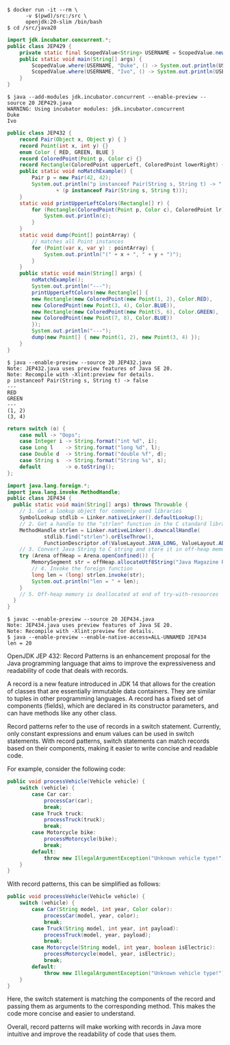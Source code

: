 ```shell
$ docker run -it --rm \
      -v $(pwd)/src:/src \
      openjdk:20-slim /bin/bash
$ cd /src/java20
```

```java
import jdk.incubator.concurrent.*;
public class JEP429 {
    private static final ScopedValue<String> USERNAME = ScopedValue.newInstance();
    public static void main(String[] args) {
        ScopedValue.where(USERNAME, "Duke", () -> System.out.println(USERNAME.get()));
        ScopedValue.where(USERNAME, "Ivo", () -> System.out.println(USERNAME.get()));
    }
}
```
```shell
$ java --add-modules jdk.incubator.concurrent --enable-preview --source 20 JEP429.java
WARNING: Using incubator modules: jdk.incubator.concurrent
Duke
Ivo
```
```java
public class JEP432 {
    record Pair(Object x, Object y) { }
    record Point(int x, int y) {}
    enum Color { RED, GREEN, BLUE }
    record ColoredPoint(Point p, Color c) {}
    record Rectangle(ColoredPoint upperLeft, ColoredPoint lowerRight) {}
    public static void noMatchExample() {
        Pair p = new Pair(42, 42);
        System.out.println("p instanceof Pair(String s, String t) -> "
                + (p instanceof Pair(String s, String t)));
    }
    static void printUpperLeftColors(Rectangle[] r) {
        for (Rectangle(ColoredPoint(Point p, Color c), ColoredPoint lr): r) {
            System.out.println(c);
        }
    }
    static void dump(Point[] pointArray) {
        // matches all Point instances
        for (Point(var x, var y) : pointArray) {
            System.out.println("(" + x + ", " + y + ")");
        }
    }
    public static void main(String[] args) {
        noMatchExample();
        System.out.println("---");
        printUpperLeftColors(new Rectangle[] {
        new Rectangle(new ColoredPoint(new Point(1, 2), Color.RED),
        new ColoredPoint(new Point(3, 4), Color.BLUE)),
        new Rectangle(new ColoredPoint(new Point(5, 6), Color.GREEN),
        new ColoredPoint(new Point(7, 8), Color.BLUE))
        });
        System.out.println("---");
        dump(new Point[] { new Point(1, 2), new Point(3, 4) });
    }
}
```
```shell
$ java --enable-preview --source 20 JEP432.java
Note: JEP432.java uses preview features of Java SE 20.
Note: Recompile with -Xlint:preview for details.
p instanceof Pair(String s, String t) -> false
---
RED
GREEN
---
(1, 2)
(3, 4)
```
```java
return switch (o) {
    case null -> "Oops";
    case Integer i -> String.format("int %d", i);
    case Long l    -> String.format("long %d", l);
    case Double d  -> String.format("double %f", d);
    case String s  -> String.format("String %s", s);
    default        -> o.toString();
};
```
```java
import java.lang.foreign.*;
import java.lang.invoke.MethodHandle;
public class JEP434 {
  public static void main(String[] args) throws Throwable {
    // 1. Get a lookup object for commonly used libraries
    SymbolLookup stdlib = Linker.nativeLinker().defaultLookup();
    // 2. Get a handle to the "strlen" function in the C standard library
    MethodHandle strlen = Linker.nativeLinker().downcallHandle(
            stdlib.find("strlen").orElseThrow(),
            FunctionDescriptor.of(ValueLayout.JAVA_LONG, ValueLayout.ADDRESS));
    // 3. Convert Java String to C string and store it in off-heap memory
    try (Arena offHeap = Arena.openConfined()) {
        MemorySegment str = offHeap.allocateUtf8String("Java Magazine Rockz!");
        // 4. Invoke the foreign function
        long len = (long) strlen.invoke(str);
        System.out.println("len = " + len);
    }
    // 5. Off-heap memory is deallocated at end of try-with-resources
  }
}
```
```shell
$ javac --enable-preview --source 20 JEP434.java
Note: JEP434.java uses preview features of Java SE 20.
Note: Recompile with -Xlint:preview for details.
$ java --enable-preview --enable-native-access=ALL-UNNAMED JEP434
len = 20
```
      

OpenJDK JEP 432: Record Patterns is an enhancement proposal for the Java programming language that aims to improve the expressiveness and readability of code that deals with records.

A record is a new feature introduced in JDK 14 that allows for the creation of classes that are essentially immutable data containers. They are similar to tuples in other programming languages. A record has a fixed set of components (fields), which are declared in its constructor parameters, and can have methods like any other class.

Record patterns refer to the use of records in a switch statement. Currently, only constant expressions and enum values can be used in switch statements. With record patterns, switch statements can match records based on their components, making it easier to write concise and readable code.

For example, consider the following code:

```java 
public void processVehicle(Vehicle vehicle) {
    switch (vehicle) {
        case Car car:
            processCar(car);
            break;
        case Truck truck:
            processTruck(truck);
            break;
        case Motorcycle bike:
            processMotorcycle(bike);
            break;
        default:
            throw new IllegalArgumentException("Unknown vehicle type!");
    }
}
```

With record patterns, this can be simplified as follows:

```java
public void processVehicle(Vehicle vehicle) {
    switch (vehicle) {
        case Car(String model, int year, Color color):
            processCar(model, year, color);
            break;
        case Truck(String model, int year, int payload):
            processTruck(model, year, payload);
            break;
        case Motorcycle(String model, int year, boolean isElectric):
            processMotorcycle(model, year, isElectric);
            break;
        default:
            throw new IllegalArgumentException("Unknown vehicle type!");
    }
}
```

Here, the switch statement is matching the components of the record and passing them as arguments to the corresponding method. This makes the code more concise and easier to understand.

Overall, record patterns will make working with records in Java more intuitive and improve the readability of code that uses them.

